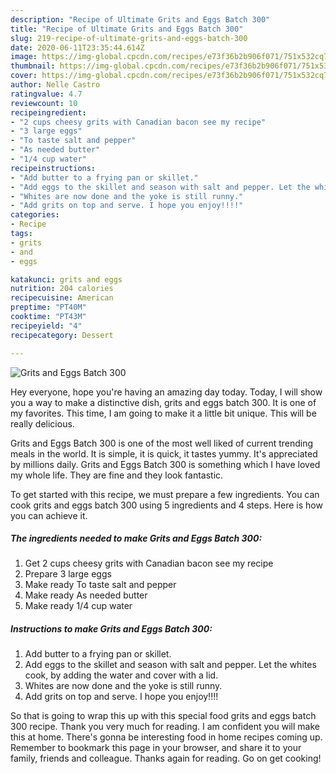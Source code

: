 ```yaml
---
description: "Recipe of Ultimate Grits and Eggs Batch 300"
title: "Recipe of Ultimate Grits and Eggs Batch 300"
slug: 219-recipe-of-ultimate-grits-and-eggs-batch-300
date: 2020-06-11T23:35:44.614Z
image: https://img-global.cpcdn.com/recipes/e73f36b2b906f071/751x532cq70/grits-and-eggs-batch-300-recipe-main-photo.jpg
thumbnail: https://img-global.cpcdn.com/recipes/e73f36b2b906f071/751x532cq70/grits-and-eggs-batch-300-recipe-main-photo.jpg
cover: https://img-global.cpcdn.com/recipes/e73f36b2b906f071/751x532cq70/grits-and-eggs-batch-300-recipe-main-photo.jpg
author: Nelle Castro
ratingvalue: 4.7
reviewcount: 10
recipeingredient:
- "2 cups cheesy grits with Canadian bacon see my recipe"
- "3 large eggs"
- "To taste salt and pepper"
- "As needed butter"
- "1/4 cup water"
recipeinstructions:
- "Add butter to a frying pan or skillet."
- "Add eggs to the skillet and season with salt and pepper. Let the whites cook, by adding the water and cover with a lid."
- "Whites are now done and the yoke is still runny."
- "Add grits on top and serve. I hope you enjoy!!!!"
categories:
- Recipe
tags:
- grits
- and
- eggs

katakunci: grits and eggs 
nutrition: 204 calories
recipecuisine: American
preptime: "PT40M"
cooktime: "PT43M"
recipeyield: "4"
recipecategory: Dessert

---
```



![Grits and Eggs Batch 300](https://img-global.cpcdn.com/recipes/e73f36b2b906f071/751x532cq70/grits-and-eggs-batch-300-recipe-main-photo.jpg)

Hey everyone, hope you're having an amazing day today. Today, I will show you a way to make a distinctive dish, grits and eggs batch 300. It is one of my favorites. This time, I am going to make it a little bit unique. This will be really delicious.

Grits and Eggs Batch 300 is one of the most well liked of current trending meals in the world. It is simple, it is quick, it tastes yummy. It's appreciated by millions daily. Grits and Eggs Batch 300 is something which I have loved my whole life. They are fine and they look fantastic.




To get started with this recipe, we must prepare a few ingredients. You can cook grits and eggs batch 300 using 5 ingredients and 4 steps. Here is how you can achieve it.

<!--inarticleads1-->

##### The ingredients needed to make Grits and Eggs Batch 300:

1. Get 2 cups cheesy grits with Canadian bacon see my recipe
1. Prepare 3 large eggs
1. Make ready To taste salt and pepper
1. Make ready As needed butter
1. Make ready 1/4 cup water




<!--inarticleads2-->

##### Instructions to make Grits and Eggs Batch 300:

1. Add butter to a frying pan or skillet.
1. Add eggs to the skillet and season with salt and pepper. Let the whites cook, by adding the water and cover with a lid.
1. Whites are now done and the yoke is still runny.
1. Add grits on top and serve. I hope you enjoy!!!!




So that is going to wrap this up with this special food grits and eggs batch 300 recipe. Thank you very much for reading. I am confident you will make this at home. There's gonna be interesting food in home recipes coming up. Remember to bookmark this page in your browser, and share it to your family, friends and colleague. Thanks again for reading. Go on get cooking!
